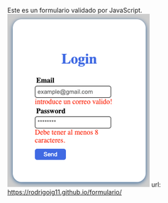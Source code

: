 Este es un formulario validado por JavaScript.
![alt text](image.png)
url: https://rodrigojg11.github.io/formulario/
